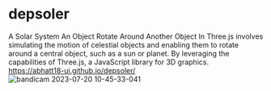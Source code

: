 # depsoler
A Solar System
An Object Rotate Around Another Object In Three.js involves simulating the motion of celestial objects and enabling them to rotate around a central object, such as a sun or planet. By leveraging the capabilities of Three.js, a JavaScript library for 3D graphics.
https://abhatt18-ui.github.io/depsoler/
![bandicam 2023-07-20 10-45-33-041](https://github.com/Abhatt18-ui/solarthreejs/assets/128682313/2bde5706-62d9-4def-bfc6-6fae26cbfc8e)
